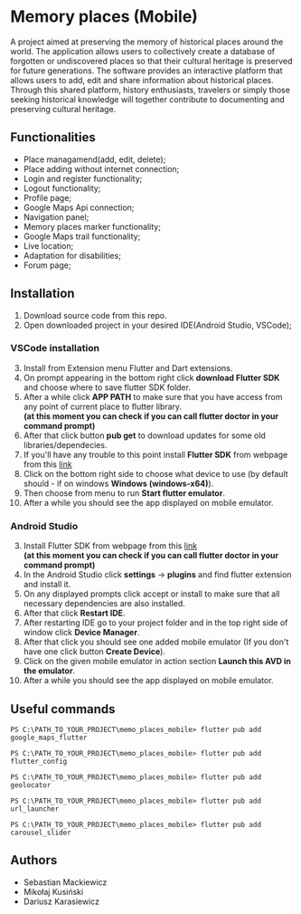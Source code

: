 # Memory places (Mobile)
A project aimed at preserving the memory of historical places around the world. The application allows users to collectively create a database of forgotten or undiscovered places so that their cultural heritage is preserved for future generations. The software provides an interactive platform that allows users to add, edit and share information about historical places. Through this shared platform, history enthusiasts, travelers or simply those seeking historical knowledge will together contribute to documenting and preserving cultural heritage.

## Functionalities
- Place managamend(add, edit, delete);
- Place adding without internet connection;
- Login and register functionality;
- Logout functionality;
- Profile page;
- Google Maps Api connection;
- Navigation panel;
- Memory places marker functionality;
- Google Maps trail functionality;
- Live location;
- Adaptation for disabilities;
- Forum page;

## Installation
1. Download source code from this repo.</br>
2. Open downloaded project in your desired IDE(Android Studio, VSCode);</br>

### VSCode installation
3. Install from Extension menu Flutter and Dart extensions. </br>
4. On prompt appearing in the bottom right click <strong>download Flutter SDK</strong> and choose where to save flutter SDK folder.</br>
5. After a while click <strong>APP PATH</strong> to make sure that you have access from any point of current place to flutter library.</br>
<strong>(at this moment you can check if you can call <strong>flutter doctor</strong> in your command prompt)</strong></br>
6. After that click button <strong>pub get</strong> to download updates for some old libraries/dependecies.</br>
7. If you'll have any trouble to this point install <strong>Flutter SDK</strong> from webpage from this [link](https://docs.flutter.dev/get-started/install)</br>
8. Click on the bottom right side to choose what device to use (by default should - if on windows <strong>Windows (windows-x64)</strong>).</br>
9. Then choose from menu to run <strong>Start flutter emulator</strong>.</br>
10. After a while you should see the app displayed on mobile emulator.</br>

### Android Studio
3. Install Flutter SDK from webpage from this [link](https://docs.flutter.dev/get-started/install)</br>
<strong>(at this moment you can check if you can call flutter doctor in your command prompt)</strong></br>
4. In the Android Studio click <strong>settings</strong> -> <strong>plugins</strong> and find flutter extension and install it.</br>
5. On any displayed prompts click accept or install to make sure that all necessary dependencies are also installed.</br>
6. After that click <strong>Restart IDE</strong>.</br>
7. After restarting IDE go to your project folder and in the top right side of window click <strong>Device Manager</strong>.</br>
8. After that click you should see one added mobile emulator (If you don't have one click button <strong>Create Device</strong>).</br>
9. Click on the given mobile emulator in action section <strong>Launch this AVD in the emulator</strong>.</br>
10. After a while you should see the app displayed on mobile emulator.</br>

## Useful commands

```console
PS C:\PATH_TO_YOUR_PROJECT\memo_places_mobile> flutter pub add google_maps_flutter
```

```console
PS C:\PATH_TO_YOUR_PROJECT\memo_places_mobile> flutter pub add flutter_config
```

```console
PS C:\PATH_TO_YOUR_PROJECT\memo_places_mobile> flutter pub add geolocator
```

```console
PS C:\PATH_TO_YOUR_PROJECT\memo_places_mobile> flutter pub add url_launcher
```

```console
PS C:\PATH_TO_YOUR_PROJECT\memo_places_mobile> flutter pub add carousel_slider
```

## Authors
- Sebastian Mackiewicz
- Mikołaj Kusiński
- Dariusz Karasiewicz
